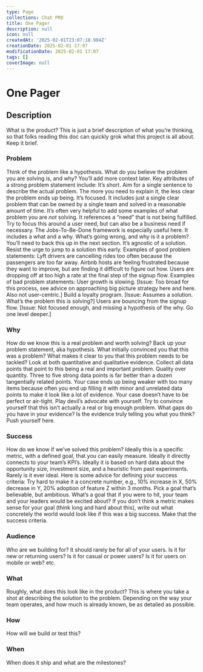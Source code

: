 ```yaml
---
type: Page
collections: Chat PRD
title: One Pager
description: null
icon: null
createdAt: '2025-02-01T23:07:18.904Z'
creationDate: 2025-02-01 17:07
modificationDate: 2025-02-01 17:07
tags: []
coverImage: null
---
```


# One Pager

## Description

What is the product? This is just a brief description of what you’re thinking, so that folks reading this doc can quickly grok what this project is all about. Keep it brief.

### Problem

Think of the problem like a hypothesis. What do you believe the problem you are solving is, and why? You’ll add more context later. Key attributes of a strong problem statement include: It’s short. Aim for a single sentence to describe the actual problem. The more you need to explain it, the less clear the problem ends up being. It’s focused. It includes just a single clear problem that can be owned by a single team and solved in a reasonable amount of time. It’s often very helpful to add some examples of what problem you are *not* solving. It references a “need” that is not being fulfilled. Try to focus this around a user need, but can also be a business need if necessary. The Jobs-To-Be-Done framework is especially useful here. It includes a what and a why. What’s going wrong, and why is it a problem? You’ll need to back this up in the next section. It’s agnostic of a solution. Resist the urge to jump to a solution this early. Examples of good problem statements: Lyft drivers are cancelling rides too often because the passengers are too far away. Airbnb hosts are feeling frustrated because they want to improve, but are finding it difficult to figure out how. Users are dropping off at too high a rate at the final step of the signup flow. Examples of bad problem statements: User growth is slowing. [Issue: Too broad for this process, see advice on approaching big picture strategy here and here. Also not user-centric.] Build a loyalty program. [Issue: Assumes a solution. What’s the problem this is solving?] Users are bouncing from the signup flow. [Issue: Not focused enough, and missing a hypothesis of the why. Go one level deeper.]

### Why

How do we know this is a real problem and worth solving? Back up your problem statement, aka hypothesis. What initially convinced you that this was a problem? What makes it clear to you that this problem needs to be tackled? Look at both quantitative and qualitative evidence. Collect all data points that point to this being a real and important problem. Quality over quantity. Three to five strong data points is far better than a dozen tangentially related points. Your case ends up being weaker with too many items because often you end up filling it with minor and unrelated data points to make it look like a lot of evidence. Your case doesn’t have to be perfect or air-tight. Play devil’s advocate with yourself. Try to convince yourself that this isn’t actually a real or big enough problem. What gaps do you have in your evidence? Is the evidence truly telling you what you think? Push yourself here.

### Success

How do we know if we’ve solved this problem? Ideally this is a specific metric, with a defined goal, that you can easily measure. Ideally it directly connects to your team’s KPI’s. Ideally it is based on hard data about the opportunity size, investment size, and a heuristic from past experiments. Rarely is it ever ideal. Here is some advice for defining your success criteria: Try hard to make it a concrete number, e.g., 10% increase in X, 50% decrease in Y, 20% adoption of feature Z within 3 months. Pick a goal that’s believable, but ambitious. What’s a goal that if you were to hit, your team and your leaders would be excited about? If you don’t think a metric makes sense for your goal (think long and hard about this), write out what concretely the world would look like if this was a big success. Make that the success criteria.

### Audience

Who are we building for? It should rarely be for all of your users. Is it for new or returning users? Is it for casual or power users? Is it for users on mobile or web? etc.

### What

Roughly, what does this look like in the product? This is where you take a shot at describing the solution to the problem. Depending on the way your team operates, and how much is already known, be as detailed as possible.

### How

How will we build or test this?

### When

When does it ship and what are the milestones?

